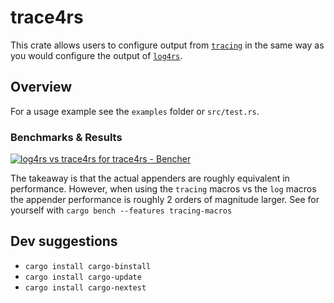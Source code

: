 # trace4rs

This crate allows users to configure output from
[`tracing`](docs.rs/tracing) in the same way as you would configure the
output of [`log4rs`](docs.rs/log4rs).

## Overview

For a usage example see the `examples` folder or `src/test.rs`.

### Benchmarks & Results

<a href="https://bencher.dev/perf/trace4rs?reports_per_page=4&reports_page=1&branches_per_page=8&branches_page=1&testbeds_per_page=8&testbeds_page=1&benchmarks_per_page=8&benchmarks_page=1"><img src="https://api.bencher.dev/v0/projects/trace4rs/perf/img?metric_kinds=6daa0563-984c-40c9-8716-cad463cc693b&branches=7c0ad2df-9b1c-4361-b0a5-8d87f8002dd4&testbeds=15a6cfb2-7ff5-4c89-abe9-d153f08a5ae0&benchmarks=422c918d-bf2f-4470-87b7-f06f6fc854ea%2C6d950af0-8d62-46fa-96e6-f694921e3cb6&title=log4rs+vs+trace4rs" title="log4rs vs trace4rs" alt="log4rs vs trace4rs for trace4rs - Bencher" /></a>

The takeaway is that the actual appenders are roughly equivalent in
performance. However, when using the `tracing` macros vs the `log` macros
the appender performance is roughly 2 orders of magnitude larger.
See for yourself with `cargo bench --features tracing-macros`

## Dev suggestions

- `cargo install cargo-binstall`
- `cargo install cargo-update`
- `cargo install cargo-nextest`

